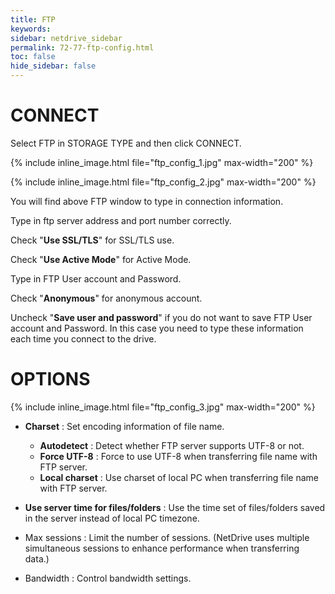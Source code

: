 ```yaml
---
title: FTP
keywords:
sidebar: netdrive_sidebar
permalink: 72-77-ftp-config.html
toc: false
hide_sidebar: false
---
```


CONNECT
==================
Select FTP in STORAGE TYPE and then click CONNECT.


{% include inline_image.html file="ftp_config_1.jpg" max-width="200" %}


{% include inline_image.html file="ftp_config_2.jpg" max-width="200" %}


You will find above FTP window to type in connection information.

Type in ftp server address and port number correctly.

Check "**Use SSL/TLS**" for SSL/TLS use.

Check "**Use Active Mode**" for Active Mode.

Type in FTP User account and Password.

Check "**Anonymous**" for anonymous account.

Uncheck "**Save user and password**" if you do not want to save FTP User account and Password.  In this case you need to type these information each time you connect to the drive.


OPTIONS
==================


{% include inline_image.html file="ftp_config_3.jpg" max-width="200" %}


* **Charset** : Set encoding information of file name. 
    * **Autodetect** : Detect whether FTP server supports UTF-8 or not.
    * **Force UTF-8** : Force to use UTF-8 when transferring file name with FTP server.
    * **Local charset** : Use charset of local PC when transferring file name with FTP server.

* **Use server time for files/folders** : Use the time set of files/folders saved in the server instead of local PC timezone.

* Max sessions : Limit the number of sessions.  (NetDrive uses multiple simultaneous sessions to enhance performance when transferring data.)

* Bandwidth : Control bandwidth settings.

